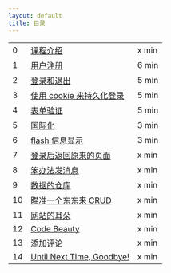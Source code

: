 ```yaml
---
layout: default
title: 目录
---
```


<table class="index-table">
  <tbody>
    <tr class="episode-wrap">
      <td class="episode-index">0</td>
      <td class="episode-title">
        <a href="00_intro.html">
          课程介绍
        </a>
      </td>
      <td class="episode-length">
        x min
      </td>
    </tr>
    <tr class="episode-wrap">
      <td class="episode-index">1</td>
      <td class="episode-title">
        <a href="01_signup.html">
          用户注册
        </a>
      </td>
      <td class="episode-length">
        6 min
      </td>
    </tr>
    <tr class="episode-wrap">
      <td class="episode-index">2</td>
      <td class="episode-title">
        <a href="02_login_logout.html">
          登录和退出
        </a>
      </td>
      <td class="episode-length">
        5 min
      </td>
    </tr>
    <tr class="episode-wrap">
      <td class="episode-index">3</td>
      <td class="episode-title">
        <a href="03_cookie.html">
          使用 cookie 来持久化登录
        </a>
      </td>
      <td class="episode-length">
        5 min
      </td>
    </tr>
    <tr class="episode-wrap">
      <td class="episode-index">4</td>
      <td class="episode-title">
        <a href="04_validation.html">
          表单验证
        </a>
      </td>
      <td class="episode-length">
        5 min
      </td>
    </tr>
    <tr class="episode-wrap">
      <td class="episode-index">5</td>
      <td class="episode-title">
        <a href="05_i18n.html">
          国际化
        </a>
      </td>
      <td class="episode-length">
        3 min
      </td>
    </tr>
    <tr class="episode-wrap">
      <td class="episode-index">6</td>
      <td class="episode-title">
        <a href="06_flash.html">
          flash 信息显示
        </a>
      </td>
      <td class="episode-length">
        3 min
      </td>
    </tr>
    <!-- 前面几集的时间长度都核对过了 -->
    <tr class="episode-wrap">
      <td class="episode-index">7</td>
      <td class="episode-title">
        <a href="07_return_to.html">
          登录后返回原来的页面
        </a>
      </td>
      <td class="episode-length">
        x min
      </td>
    </tr>
    <tr class="episode-wrap">
      <td class="episode-index">8</td>
      <td class="episode-title">
        <a href="08_stupid.html">
          笨办法发消息
        </a>
      </td>
      <td class="episode-length">
        x min
      </td>
    </tr>
    <tr class="episode-wrap">
      <td class="episode-index">9</td>
      <td class="episode-title">
        <a href="09_database.html">
          数据的仓库
        </a>
      </td>
      <td class="episode-length">
        x min
      </td>
    </tr>
    <tr class="episode-wrap">
      <td class="episode-index">10</td>
      <td class="episode-title">
        <a href="10_crud.html">
          瞄准一个东东来 CRUD
        </a>
      </td>
      <td class="episode-length">
        x min
      </td>
    </tr>
    <tr class="episode-wrap">
      <td class="episode-index">11</td>
      <td class="episode-title">
        <a href="11_ear.html">
          网站的耳朵
        </a>
      </td>
      <td class="episode-length">
        x min
      </td>
    </tr>
    <tr class="episode-wrap">
      <td class="episode-index">12</td>
      <td class="episode-title">
        <a href="12_beauty.html">
          Code Beauty
        </a>
      </td>
      <td class="episode-length">
        x min
      </td>
    </tr>
    <tr class="episode-wrap">
      <td class="episode-index">13</td>
      <td class="episode-title">
        <a href="13_comment.html">
          添加评论
        </a>
      </td>
      <td class="episode-length">
        x min
      </td>
    </tr>
    <tr class="episode-wrap">
      <td class="episode-index">14</td>
      <td class="episode-title">
        <a href="14_goodbye.html">
          Until Next Time, Goodbye!
        </a>
      </td>
      <td class="episode-length">
        x min
      </td>
    </tr>
  </tbody>
</table>
